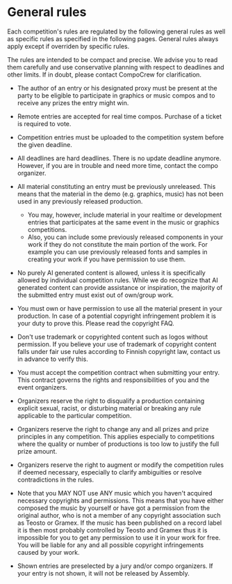 # General rules

Each competition's rules are regulated by the following general rules as well as specific rules as specified in the following pages. General rules always apply except if overriden by specific rules.

The rules are intended to be compact and precise. We advise you to read them carefully and use conservative planning with respect to deadlines and other limits. If in doubt, please contact CompoCrew for clarification.

- The author of an entry or his designated proxy must be present at the party to be eligible to participate in graphics or music compos and to receive any prizes the entry might win.

- Remote entries are accepted for real time compos. Purchase of a ticket is required to vote.

- Competition entries must be uploaded to the competition system before the given deadline.

- All deadlines are hard deadlines. There is no update deadline anymore. However, if you are in trouble and need more time, contact the compo organizer.

- All material constituting an entry must be previously unreleased. This means that the material in the demo (e.g. graphics, music) has not been used in any previously released production.
  - You may, however, include material in your realtime or development entries that participates at the same event in the music or graphics competitions.
  - Also, you can include some previously released components in your work if they do not constitute the main portion of the work. For example you can use previously released fonts and samples in creating your work if you have permission to use them.

- No purely AI generated content is allowed, unless it is specifically allowed by individual competition rules. While we do recognize that AI generated content can provide assistance or inspiration, the majority of the submitted entry must exist out of own/group work.

- You must own or have permission to use all the material present in your production. In case of a potential copyright infringement problem it is your duty to prove this. Please read the copyright FAQ.
- Don't use trademark or copyrighted content such as logos without permission. If you believe your use of trademark of copyright content falls under fair use rules according to Finnish copyright law, contact us in advance to verify this.

- You must accept the competition contract when submitting your entry. This contract governs the rights and responsibilities of you and the event organizers.

- Organizers reserve the right to disqualify a production containing explicit sexual, racist, or disturbing material or breaking any rule applicable to the particular competition.
- Organizers reserve the right to change any and all prizes and prize principles in any competition. This applies especially to competitions where the quality or number of productions is too low to justify the full prize amount.

- Organizers reserve the right to augment or modify the competition rules if deemed necessary, especially to clarify ambiguities or resolve contradictions in the rules.
- Note that you MAY NOT use ANY music which you haven't acquired necessary copyrights and permissions. This means that you have either composed the music by yourself or have got a permission from the original author, who is not a member of any copyright association such as Teosto or Gramex. If the music has been published on a record label it is then most probably controlled by Teosto and Gramex thus it is impossible for you to get any permission to use it in your work for free. You will be liable for any and all possible copyright infringements caused by your work.

- Shown entries are preselected by a jury and/or compo organizers. If your entry is not shown, it will not be released by Assembly.

